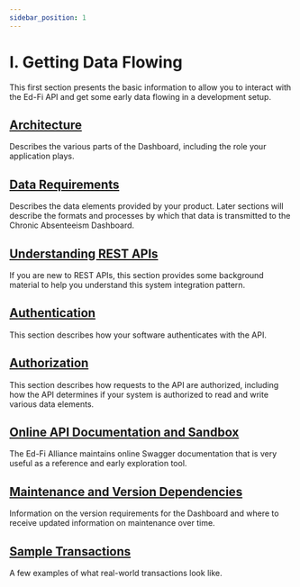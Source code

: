 ```yaml
---
sidebar_position: 1
---
```


# I. Getting Data Flowing

This first section presents the basic information to allow you to interact with
the Ed-Fi API and get some early data flowing in a development setup.

## [Architecture](./architecture.md)

Describes the various parts of the Dashboard, including the role your
application plays.

## [Data Requirements](./data-requirements/readme.md)

Describes the data elements provided by your product. Later sections will
describe the formats and processes by which that data is transmitted to the
Chronic Absenteeism Dashboard.

## [Understanding REST APIs](./understanding-rest-apis.md)

If you are new to REST APIs, this section provides some background material to
help you understand this system integration pattern.

## [Authentication](./authentication.md)

This section describes how your software authenticates with the API.

## [Authorization](./authorization.md)

This section describes how requests to the API are authorized, including how the
API determines if your system is authorized to read and write various data
elements.

## [Online API Documentation and Sandbox](./online-api-documentation-and-sandbox.md)

The Ed-Fi Alliance maintains online Swagger documentation that is very useful as
a reference and early exploration tool.

## [Maintenance and Version Dependencies](./maintenance-and-version-dependencies.md)

Information on the version requirements for the Dashboard and where to receive
updated information on maintenance over time.

## [Sample Transactions](./sample-transactions.md)

A few examples of what real-world transactions look like.
